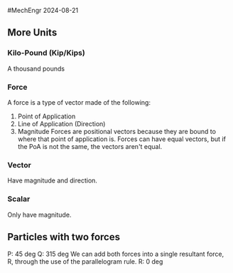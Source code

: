 #MechEngr 2024-08-21

## More Units
### Kilo-Pound (Kip/Kips)
A thousand pounds
### Force
A force is a type of vector made of the following:
1) Point of Application
2) Line of Application (Direction)
3) Magnitude
Forces are positional vectors because they are bound  to where that point of application is.
Forces can have equal vectors, but if the PoA is not the same, the vectors aren't equal.
### Vector
Have magnitude and direction.
### Scalar
Only have magnitude.

## Particles with two forces
P: 45 deg
Q: 315 deg
We can add both forces into a single resultant force, R, through the use of the parallelogram rule.
R: 0 deg
